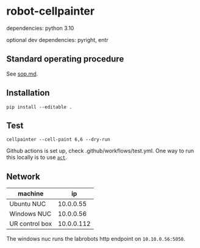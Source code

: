 # robot-cellpainter

dependencies: python 3.10

optional dev dependencies: pyright, entr

## Standard operating procedure

See [sop.md](https://github.com/pharmbio/robot-cellpainter/blob/main/sop.md).

## Installation

```
pip install --editable .
```

## Test

```
cellpainter --cell-paint 6,6 --dry-run
```

Github actions is set up, check .github/workflows/test.yml. One way to run this locally is to use [`act`](https://github.com/nektos/act).

## Network

machine        | ip
---            | ---
Ubuntu NUC     | 10.0.0.55
Windows NUC    | 10.0.0.56
UR control box | 10.0.0.112

The windows nuc runs the labrobots http endpoint on `10.10.0.56:5050`.
